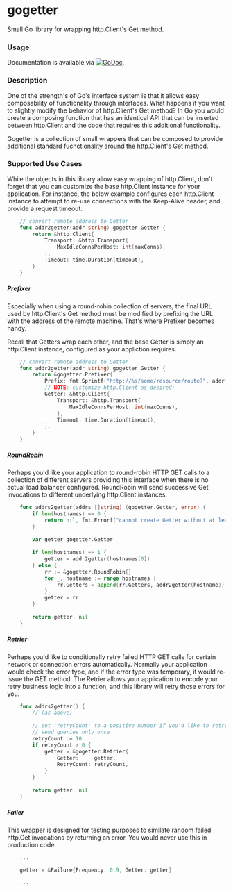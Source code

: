 # gogetter

Small Go library for wrapping http.Client's Get method.

### Usage

Documentation is available via
[![GoDoc](https://godoc.org/github.com/karrick/gogetter?status.svg)](https://godoc.org/github.com/karrick/gogetter).

### Description

One of the strength's of Go's interface system is that it allows easy composability of functionality
through interfaces.  What happens if you want to slightly modify the behavior of http.Client's Get
method? In Go you would create a composing function that has an identical API that can be inserted
between http.Client and the code that requires this additional functionality.

Gogetter is a collection of small wrappers that can be composed to provide additional standard
fucnctionality around the http.Client's Get method.

### Supported Use Cases

While the objects in this library allow easy wrapping of http.Client, don't forget that you can
customize the base http.Client instance for your application. For instance, the below example
configures each http.Client instance to attempt to re-use connections with the Keep-Alive header,
and provide a request timeout.

```Go
    // convert remote address to Getter
    func addr2getter(addr string) gogetter.Getter {
    	return &http.Client{
    		Transport: &http.Transport{
    			MaxIdleConnsPerHost: int(maxConns),
    		},
    		Timeout: time.Duration(timeout),
    	}
    }
```

##### Prefixer

Especially when using a round-robin collection of servers, the final URL used by http.Client's Get
method must be modified by prefixing the URL with the address of the remote machine. That's where
Prefixer becomes handy.

Recall that Getters wrap each other, and the base Getter is simply an http.Client instance,
configured as your appliction requires.

```Go
    // convert remote address to Getter
    func addr2getter(addr string) gogetter.Getter {
    	return &gogetter.Prefixer{
    		Prefix: fmt.Sprintf("http://%s/some/resource/route?", addr),
    		// NOTE: customize http.Client as desired:
    		Getter: &http.Client{
    			Transport: &http.Transport{
    				MaxIdleConnsPerHost: int(maxConns),
    			},
    			Timeout: time.Duration(timeout),
    		},
    	}
    }
```

##### RoundRobin

Perhaps you'd like your application to round-robin HTTP GET calls to a collection of different
servers providing this interface when there is no actual load balancer configured. RoundRobin will
send successive Get invocations to different underlying http.Client instances.

```Go
    func addrs2getter(addrs []string) (gogetter.Getter, error) {
        if len(hostnames) == 0 {
            return nil, fmt.Errorf("cannot create Getter without at least one server address")
        }
    
        var getter gogetter.Getter
        
    	if len(hostnames) == 1 {
    		getter = addr2getter(hostnames[0])
    	} else {
    		rr := &gogetter.RoundRobin{}
    		for _, hostname := range hostnames {
    			rr.Getters = append(rr.Getters, addr2getter(hostname))
    		}
    		getter = rr
    	}
    
        return getter, nil
    }
```

##### Retrier

Perhaps you'd like to conditionally retry failed HTTP GET calls for certain network or connection
errors automatically. Normally your application would check the error type, and if the error type
was temporary, it would re-issue the GET method. The Retrier allows your application to encode your
retry business logic into a function, and this library will retry those errors for you.

```Go
    func addrs2getter() {
        // (as above)
    
    	// set 'retryCount' to a positive number if you'd like to retry on errors; set it to 0 to
    	// send queries only once
    	retryCount := 10
    	if retryCount > 0 {
    		getter = &gogetter.Retrier{
    			Getter:     getter,
    			RetryCount: retryCount,
    		}
    	}
    
        return getter, nil
    }
```

##### Failer

This wrapper is designed for testing purposes to similate random failed http.Get invocations by
returning an error. You would never use this in production code.

```Go
    ...

    getter = &Failure{Frequency: 0.9, Getter: getter}

    ...
```
